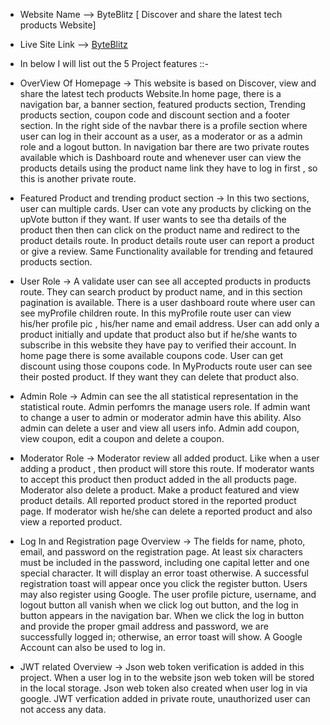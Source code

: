 - Website Name --> ByteBlitz [ Discover and share the latest tech products Website]
- Live Site Link --> [ByteBlitz](https://disgusted-skirt.surge.sh)

- In below I will list out the 5 Project features ::-

 - OverView Of Homepage ->
This website is based on Discover, view and share the latest tech products Website.In home page, there is a navigation bar, a banner section, featured products section, Trending products section, coupon code and discount section and a footer section. In the right side of the navbar there is a profile section where user can log in their account as a user, as a moderator or as a admin role and a logout button. In navigation bar there are two private routes available which is Dashboard route and whenever user can view the products details using the product name link they have to log in first , so this is another private route. 


 - Featured Product and trending product section ->
In this two sections, user can multiple cards. User can vote any products by clicking on the upVote button if they want. If user wants to see tha details of the product then then can click on the product name and redirect to the product details route. In product details route user can report a product or give a review. Same Functionality available for trending and fetaured products section. 

 - User Role ->
 A validate user can see all accepted products in products route. They can search product by product name, and in this section pagination is available. There is a user dashboard route where user can see myProfile children route. In this myProfile route user can view his/her profile pic , his/her name and email address. User can add only a product initially and update that product also but if he/she wants to subscribe in this website they have pay to verified their account. In home page there is some available coupons code. User can get discount using those coupons code. In MyProducts route user can see their posted product. If they want they can delete that product also.

  - Admin Role ->
  Admin can see the all statistical representation in the statistical route. Admin perfomrs the manage users role. If admin want to change a user to admin or moderator admin have this ability. Also admin can delete a user and view all users info. Admin add coupon, view coupon, edit a coupon and delete a coupon.

   - Moderator Role ->
   Moderator review all added product. Like when a user adding a product , then product will store this route. If moderator wants to accept this product then product added in the all products page. Moderator also delete a product. Make a product featured and view product details. All reported product stored in the reported product page. If moderator wish he/she can delete a reported product and also view a reported product.


- Log In and Registration page Overview -> 
The fields for name, photo, email, and password on the registration page. At least six characters must be included in the password, including one capital letter and one special character. It will display an error toast otherwise. A successful registration toast will appear once you click the register button. Users may also register using Google. The user profile picture, username, and logout button all vanish when we click log out button, and the log in button appears in the navigation bar. When we click the log in button and provide the proper gmail address and password, we are successfully logged in; otherwise, an error toast will show. A Google Account can also be used to log in. 


- JWT related Overview -> 
Json web token verification is added in this project. When a user log in to the website json web token will be stored in the local storage. Json web token also created when user log in via google. JWT verfication added in private route, unauthorized user can not access any data.



